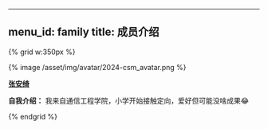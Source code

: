 
---
menu_id: family
title: 成员介绍
---

{% grid w:350px %}
<!-- cell -->
{% image /asset/img/avatar/2024-csm_avatar.png %}
<!-- cell -->

**[张安绮]()**

**自我介绍：** 我来自通信工程学院，小学开始接触定向，爱好但可能没啥成果😂


{% endgrid %}